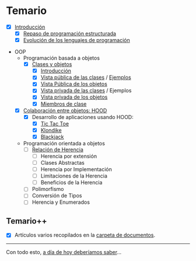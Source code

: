 # Temario

- [x] [Introducción](introduccion.md)
  - [x] [Repaso de programación estructurada](https://github.com/mmasias/23-24-prg1/blob/main/temario/README.md)
  - [x] [Evolución de los lenguajes de programación](evolucion.md)
- OOP
  - Programación basada a objetos
    - [x] [Clases y objetos](clasesObjetos.md)
      - [x] [Introducción](introVistas.md)
      - [x] [Vista pública de las clases](vistaPublicaClases.md) / [Ejemplos](vistaPublicaClasesEjemplos.md)
      - [x] [Vista Pública de los objetos](vistaPublicaObjetos.md)
      - [x] [Vista privada de las clases](vistaPrivadaClases.md) / Ejemplos
      - [x] [Vista privada de los objetos](vistaPrivadaObjetos.md)
      - [x] [Miembros de clase](miembrosClase.md)
  - [x] [Colaboración entre objetos: HOOD](hood.md)
    - [x] Desarrollo de aplicaciones usando HOOD:
      - [x] [Tic Tac Toe](https://github.com/mmasias/tictactoe/blob/main/README.md)
      - [x] [Klondike](https://github.com/mmasias/23-24-pyKlondike)
      - [x] [Blackjack](https://github.com/mmasias/23-24-pyKlondike/tree/XXI)
  - Programación orientada a objetos
    - [ ] [Relación de Herencia](herencia.md)
      - [ ] Herencia por extensión
      - [ ] Clases Abstractas
      - [ ] Herencia por Implementación
      - [ ] Limitaciones de la Herencia
      - [ ] Beneficios de la Herencia
    - [ ] Polimorfismo
    - [ ] Conversión de Tipos
    - [ ] Herencia y Enumerados

## Temario++

- [x] Artículos varios recopilados en la [carpeta de documentos](/documentos/README.md).

---

Con todo esto, [a día de hoy deberíamos saber](aDiaDeHoy.md)...
